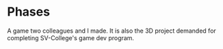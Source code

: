 # Phases
A game two colleagues and I made. It is also the 3D project demanded for completing SV-College's game dev program.
